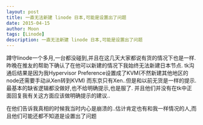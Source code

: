 ```yaml
---
layout: post
title: 一直无法新建 linode 日本,可能是设置出了问题
date: 2015-04-15
author: Moon
tags: [Linode]
description: 一直无法新建 linode 日本,可能是设置出了问题
---
```


蹲守linode一个多月,一台都没碰到,并且在这几天大家都说有货的情况下也是一样. 
昨晚在推友的帮助下确认了在他可以新建的情况下我始终无法新建日本节点. 
tk沟通后结果是因为我Hypervisor Preference设置成了KVM(不然新建其他地区的node还需要手动从Xen转到KVM) 
而东京只有Xen..但是和以前无货是一样的提示. 
最基本的缺省逻辑都没做好,也不给明确提示,也是服了. 
并且他们并没有在tk中正面回复我有关这方面应该做明确提示的建议.. 

在他们告诉我真相的时候我当时内心是崩溃的..估计肯定也有和我一样情况的人,而且他们可能还都不知道是设置出了问题
